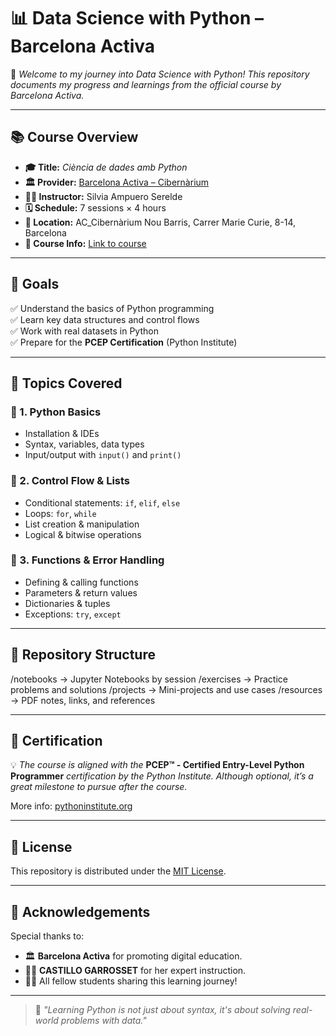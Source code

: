 # 📊 Data Science with Python – Barcelona Activa

🚀 *Welcome to my journey into Data Science with Python! This repository documents my progress and learnings from the official course by Barcelona Activa.*

---

## 📚 Course Overview

- **🎓 Title:** *Ciència de dades amb Python*
- **🏛️ Provider:** [Barcelona Activa – Cibernàrium](https://cibernarium.barcelonactiva.cat)
- **👩‍🏫 Instructor:** Silvia Ampuero Serelde
- **🗓️ Schedule:** 7 sessions × 4 hours
- **📍 Location:** AC_Cibernàrium Nou Barris, Carrer Marie Curie, 8-14, Barcelona
- **🔗 Course Info:** [Link to course](https://cibernarium.barcelonactiva.cat/web/guest/ficha-actividad?activityId=1395525)

---

## 🎯 Goals

✅ Understand the basics of Python programming  
✅ Learn key data structures and control flows  
✅ Work with real datasets in Python  
✅ Prepare for the **PCEP Certification** (Python Institute)

---

## 🧠 Topics Covered

### 🧩 1. Python Basics
- Installation & IDEs
- Syntax, variables, data types
- Input/output with `input()` and `print()`

### 🔁 2. Control Flow & Lists
- Conditional statements: `if`, `elif`, `else`
- Loops: `for`, `while`
- List creation & manipulation
- Logical & bitwise operations

### 🧰 3. Functions & Error Handling
- Defining & calling functions
- Parameters & return values
- Dictionaries & tuples
- Exceptions: `try`, `except`

---

## 📁 Repository Structure

/notebooks     → Jupyter Notebooks by session
/exercises     → Practice problems and solutions
/projects      → Mini-projects and use cases
/resources     → PDF notes, links, and references

---

## 📜 Certification

💡 *The course is aligned with the* **PCEP™ - Certified Entry-Level Python Programmer** *certification by the Python Institute. Although optional, it’s a great milestone to pursue after the course.*

More info: [pythoninstitute.org](https://pythoninstitute.org)

---

## 📝 License

This repository is distributed under the [MIT License](LICENSE).

---

## 🙏 Acknowledgements

Special thanks to:
- 🏛️ **Barcelona Activa** for promoting digital education.
- 👩‍🏫 **CASTILLO GARROSSET** for her expert instruction.
- 👨‍💻 All fellow students sharing this learning journey!

---

> 📌 *"Learning Python is not just about syntax, it's about solving real-world problems with data."*